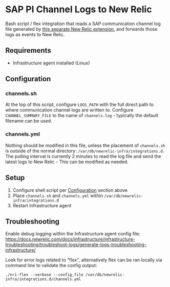 # SAP PI Channel Logs to New Relic

Bash script / flex integration that reads a SAP communication channel log file generated by [this separate New Relic extension](https://github.com/newrelic-experimental/newrelic-java-sap-bi/blob/main/Logs/Logging.md), and forwards those logs as events to New Relic.

## Requirements
* Infrastructure agent installed (Linux)

## Configuration

### channels.sh
At the top of this script, configure `LOGS_PATH` with the full direct path to where communication channel logs are written to. Configure `CHANNEL_SUMMARY_FILE` to the name of `channels.log` - typically the default filename can be used.

### channels.yml
Nothing should be modified in this file, unless the placement of `channels.sh` is outside of the normal directory: `/var/db/newrelic-infra/integrations.d`. The polling interval is currently 2 minutes to read the log file and send the latest logs to New Relic - This can be modified as needed.

## Setup
1. Configure shell script per [Configuration](#configuration) section above
2. Place `channels.sh` and `channels.yml` within `/var/db/newrelic-infra/integrations.d`
3. Restart Infrastructure agent

## Troubleshooting
Enable debug logging within the Infrastructure agent config file: https://docs.newrelic.com/docs/infrastructure/infrastructure-troubleshooting/troubleshoot-logs/generate-logs-troubleshooting-infrastructure/

Look for error logs related to "flex", alternatively flex can be ran locally via command line to validate the config output:

```
./nri-flex --verbose --config_file /var/db/newrelic-infra/integrations.d/channels.yml
```
